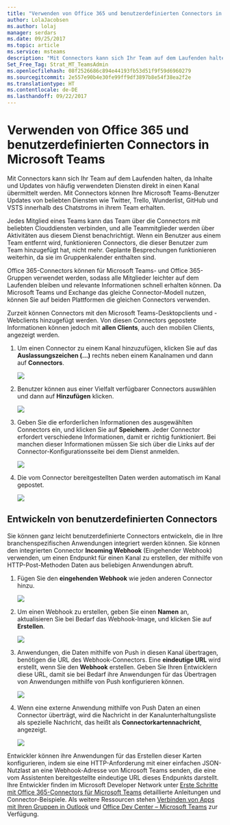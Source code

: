 ```yaml
---
title: "Verwenden von Office 365 und benutzerdefinierten Connectors in Microsoft Teams | Microsoft-Support"
author: LolaJacobsen
ms.author: lolaj
manager: serdars
ms.date: 09/25/2017
ms.topic: article
ms.service: msteams
description: "Mit Connectors kann sich Ihr Team auf dem Laufenden halten, da Inhalte und Updates von häufig verwendeten Diensten direkt in einen Kanal übermittelt werden."
Set_Free_Tag: Strat_MT_TeamsAdmin
ms.openlocfilehash: 08f2526686c894e44193fb53d51f9f59d6960279
ms.sourcegitcommit: 2e557e90b4e30fe99ff9df3897b8e54f38ea2f2e
ms.translationtype: HT
ms.contentlocale: de-DE
ms.lasthandoff: 09/22/2017
---
```

<a name="use-office-365-and-custom-connectors-in-microsoft-teams"></a>Verwenden von Office 365 und benutzerdefinierten Connectors in Microsoft Teams
=======================================================

Mit Connectors kann sich Ihr Team auf dem Laufenden halten, da Inhalte und Updates von häufig verwendeten Diensten direkt in einen Kanal übermittelt werden. Mit Connectors können Ihre Microsoft Teams-Benutzer Updates von beliebten Diensten wie Twitter, Trello, Wunderlist, GitHub und VSTS innerhalb des Chatstroms in ihrem Team erhalten.

Jedes Mitglied eines Teams kann das Team über die Connectors mit beliebten Clouddiensten verbinden, und alle Teammitglieder werden über Aktivitäten aus diesem Dienst benachrichtigt. Wenn ein Benutzer aus einem Team entfernt wird, funktionieren Connectors, die dieser Benutzer zum Team hinzugefügt hat, nicht mehr. Geplante Besprechungen funktionieren weiterhin, da sie im Gruppenkalender enthalten sind.

Office 365-Connectors können für Microsoft Teams- und Office 365-Gruppen verwendet werden, sodass alle Mitglieder leichter auf dem Laufenden bleiben und relevante Informationen schnell erhalten können. Da Microsoft Teams und Exchange das gleiche Connector-Modell nutzen, können Sie auf beiden Plattformen die gleichen Connectors verwenden.

Zurzeit können Connectors mit den Microsoft Teams-Desktopclients und -Webclients hinzugefügt werden. Von diesen Connectors gepostete Informationen können jedoch mit **allen Clients**, auch den mobilen Clients, angezeigt werden.

1.  Um einen Connector zu einem Kanal hinzuzufügen, klicken Sie auf das **Auslassungszeichen (…)** rechts neben einem Kanalnamen und dann auf **Connectors**.

    ![](media/Use_Office_365_and_custom_connectors_in_Microsoft_Teams_image1.png)

2.  Benutzer können aus einer Vielfalt verfügbarer Connectors auswählen und dann auf **Hinzufügen** klicken.

    ![](media/Use_Office_365_and_custom_connectors_in_Microsoft_Teams_image2.png)

3.  Geben Sie die erforderlichen Informationen des ausgewählten Connectors ein, und klicken Sie auf **Speichern**. Jeder Connector erfordert verschiedene Informationen, damit er richtig funktioniert. Bei manchen dieser Informationen müssen Sie sich über die Links auf der Connector-Konfigurationsseite bei dem Dienst anmelden.

    ![](media/Use_Office_365_and_custom_connectors_in_Microsoft_Teams_image3.png)

4.  Die vom Connector bereitgestellten Daten werden automatisch im Kanal gepostet.

    ![](media/Use_Office_365_and_custom_connectors_in_Microsoft_Teams_image4.png)

<a name="develop-custom-connectors"></a>Entwickeln von benutzerdefinierten Connectors
-----------------------------

Sie können ganz leicht benutzerdefinierte Connectors entwickeln, die in Ihre branchenspezifischen Anwendungen integriert werden können. Sie können den integrierten Connector **Incoming Webhook** (Eingehender Webhook) verwenden, um einen Endpunkt für einen Kanal zu erstellen, der mithilfe von HTTP-Post-Methoden Daten aus beliebigen Anwendungen abruft.

1.  Fügen Sie den **eingehenden Webhook** wie jeden anderen Connector hinzu.

    ![](media/Use_Office_365_and_custom_connectors_in_Microsoft_Teams_image5.png)

2.  Um einen Webhook zu erstellen, geben Sie einen **Namen** an, aktualisieren Sie bei Bedarf das Webhook-Image, und klicken Sie auf **Erstellen**.

    ![](media/Use_Office_365_and_custom_connectors_in_Microsoft_Teams_image6.png)

3.  Anwendungen, die Daten mithilfe von Push in diesen Kanal übertragen, benötigen die URL des Webhook-Connectors. Eine **eindeutige URL** wird erstellt, wenn Sie den **Webhook** erstellen. Geben Sie Ihren Entwicklern diese URL, damit sie bei Bedarf ihre Anwendungen für das Übertragen von Anwendungen mithilfe von Push konfigurieren können.

    ![](media/Use_Office_365_and_custom_connectors_in_Microsoft_Teams_image7.png)

4.  Wenn eine externe Anwendung mithilfe von Push Daten an einen Connector überträgt, wird die Nachricht in der Kanalunterhaltungsliste als spezielle Nachricht, das heißt als **Connectorkartennachricht**, angezeigt.

    ![](media/Use_Office_365_and_custom_connectors_in_Microsoft_Teams_image8.png)

Entwickler können ihre Anwendungen für das Erstellen dieser Karten konfigurieren, indem sie eine HTTP-Anforderung mit einer einfachen JSON-Nutzlast an eine Webhook-Adresse von Microsoft Teams senden, die eine vom Assistenten bereitgestellte eindeutige URL dieses Endpunkts darstellt. Ihre Entwickler finden im Microsoft Developer Network unter [Erste Schritte mit Office 365-Connectors für Microsoft Teams](https://go.microsoft.com/fwlink/?linkid=855783) detaillierte Anleitungen und Connector-Beispiele. Als weitere Ressourcen stehen [Verbinden von Apps mit Ihren Gruppen in Outlook](https://support.office.com/en-us/article/Connect-apps-to-your-groups-in-Outlook-ed0ce547-038f-4902-b9b3-9e518ae6fbab) und [Office Dev Center – Microsoft Teams](https://go.microsoft.com/fwlink/?linkid=855784) zur Verfügung.
